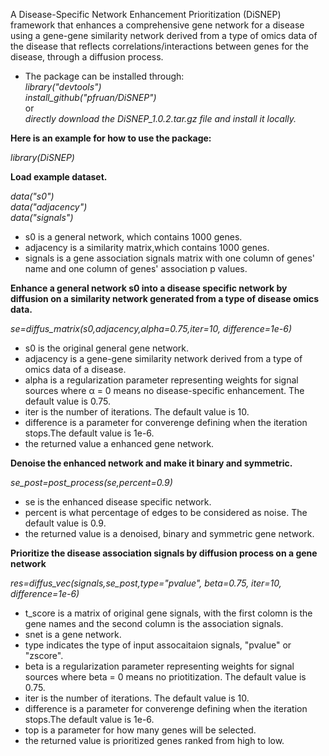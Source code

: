 A Disease-Specific Network Enhancement Prioritization (DiSNEP) framework that enhances a comprehensive gene network for a disease using a gene-gene similarity network derived from a type of omics data of the disease that reflects correlations/interactions between genes for the disease, through a diffusion process.  
  
- The package can be installed through:  
*library("devtools")*    
*install_github("pfruan/DiSNEP")*    
or  
*directly download the DiSNEP_1.0.2.tar.gz file and install it locally.*  
  
**Here is an example for how to use the package:** 
  
*library(DiSNEP)*   
  
**Load example dataset.**
  
*data("s0")*   
*data("adjacency")*   
*data("signals")*   

- s0 is a general network, which contains 1000 genes.  
- adjacency is a similarity matrix,which contains 1000 genes.  
- signals is a gene association signals matrix with one column of genes' name and one column of genes' association p values.
    
**Enhance a general network s0 into a disease specific network by diffusion on a similarity network generated from a type of disease omics data.**  
    
*se=diffus_matrix(s0,adjacency,alpha=0.75,iter=10, difference=1e-6)*  

- s0 is the original general gene network.  
- adjacency	is a gene-gene similarity network derived from a type of omics data of a disease.  
- alpha is a regularization parameter representing weights for signal sources where α = 0 means no disease-specific enhancement. The default value is 0.75.   
- iter is the number of iterations. The default value is 10.  
- difference	is a parameter for converenge defining when the iteration stops.The default value is 1e-6.  
- the returned value a enhanced gene network.  
  
  
**Denoise the enhanced network and make it binary and symmetric.**
  
*se_post=post_process(se,percent=0.9)*  
  
- se is the enhanced disease specific network. 
- percent is what percentage of edges to be considered as noise. The default value is 0.9.  
- the returned value is a denoised, binary and symmetric gene network.  
  
  
**Prioritize the disease association signals by diffusion process on a gene network**
    
*res=diffus_vec(signals,se_post,type="pvalue", beta=0.75, iter=10, difference=1e-6)*  
  
- t_score is a matrix of original gene signals, with the first colomn is the gene names and the second column is the association signals.  
- snet is a gene network.  
- type indicates the type of input assocaitaion signals, "pvalue" or "zscore". 
- beta is a regularization parameter representing weights for signal sources where beta = 0 means no priotitization. The default value is 0.75.   
- iter is the number of iterations. The default value is 10.    
- difference	is a parameter for converenge defining when the iteration stops.The default value is 1e-6.   
- top is a parameter for how many genes will be selected.
- the returned value is prioritized genes ranked from high to low.  
